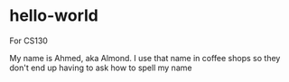 # hello-world
For CS130

My name is Ahmed, aka Almond.
I use that name in coffee shops so they don't end up having to ask how to spell my name
